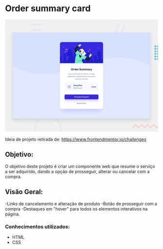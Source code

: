 # Order summary card

![Design preview for the Order summary card coding challenge](./design/desktop-preview.jpg)

Ideia de projeto retirada de: https://www.frontendmentor.io/challenges

## Objetivo:

O objetivo deste projeto é criar um componente web que resume o serviço a ser adquirido, dando a opção de prosseguir, alterar ou cancelar com a compra.

## Visão Geral:

-Links de cancelamento e alteração de produto
-Botão de prosseguir com a compra
-Destaques em "hover" para todos os elementos interativos na página.


### Conhecimentos utilizados:

- HTML
- CSS
